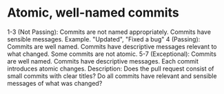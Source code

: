 # Atomic, well-named commits

1-3 (Not Passing): Commits are not named appropriately.
Commits have sensible messages. Example. "Updated", "Fixed a bug"
4 (Passing): Commits are well named.
Commits have descriptive messages relevant to what changed.
Some commits are not atomic.
5-7 (Exceptional): Commits are well named.
Commits have descriptive messages.
Each commit introduces atomic changes.
Description: Does the pull request consist of small commits with clear titles?
Do all commits have relevant and sensible messages of what was changed?